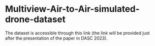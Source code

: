 # Multiview-Air-to-Air-simulated-drone-dataset
The dataset is accessible through this link (the link will be provided just after the presentation of the paper in DASC 2023).
